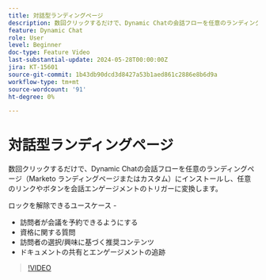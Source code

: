 ```yaml
---
title: 対話型ランディングページ
description: 数回クリックするだけで、Dynamic Chatの会話フローを任意のランディングページ（Marketo ランディングページまたはカスタム）にインストールし、任意のリンクやボタンを会話エンゲージメントのトリガーに変換します。
feature: Dynamic Chat
role: User
level: Beginner
doc-type: Feature Video
last-substantial-update: 2024-05-28T00:00:00Z
jira: KT-15601
source-git-commit: 1b43db90dcd3d8427a53b1aed861c2886e8b6d9a
workflow-type: tm+mt
source-wordcount: '91'
ht-degree: 0%

---
```



# 対話型ランディングページ

数回クリックするだけで、Dynamic Chatの会話フローを任意のランディングページ（Marketo ランディングページまたはカスタム）にインストールし、任意のリンクやボタンを会話エンゲージメントのトリガーに変換します。

ロックを解除できるユースケース -

- 訪問者が会議を予約できるようにする
- 資格に関する質問
- 訪問者の選択/興味に基づく推奨コンテンツ
- ドキュメントの共有とエンゲージメントの追跡

>[!VIDEO](https://video.tv.adobe.com/v/3429414/?learn=on)
